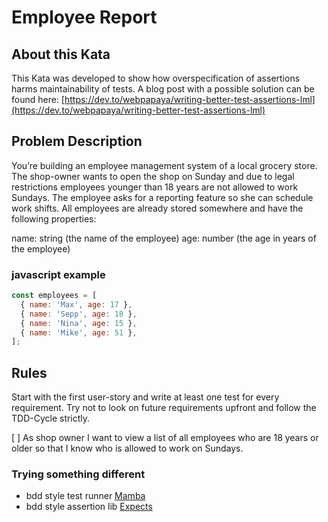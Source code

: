 # Employee Report
## About this Kata
This Kata was developed to show how overspecification of assertions harms maintainability of tests. A blog post with a possible solution can be found here: [https://dev.to/webpapaya/writing-better-test-assertions-lml](https://dev.to/webpapaya/writing-better-test-assertions-lml)

## Problem Description
You’re building an employee management system of a local grocery store. The shop-owner wants to open the shop on Sunday and due to legal restrictions employees younger than 18 years are not allowed to work Sundays. The employee asks for a reporting feature so she can schedule work shifts. All employees are already stored somewhere and have the following properties:

name: string (the name of the employee)
age: number (the age in years of the employee)

### javascript example
```javascript
const employees = [
  { name: 'Max', age: 17 },
  { name: 'Sepp', age: 18 },
  { name: 'Nina', age: 15 },
  { name: 'Mike', age: 51 },
];
```

## Rules
Start with the first user-story and write at least one test for every requirement. Try not to look on future requirements upfront and follow the TDD-Cycle strictly.

[ ] As shop owner I want to view a list of all employees who are 18 years or older so that I know who is allowed to work on Sundays.


### Trying something different
* bdd style test runner [Mamba](https://mamba-bdd.readthedocs.io/en/latest/)
* bdd style assertion lib [Expects](https://expects.readthedocs.io/en/stable/)

